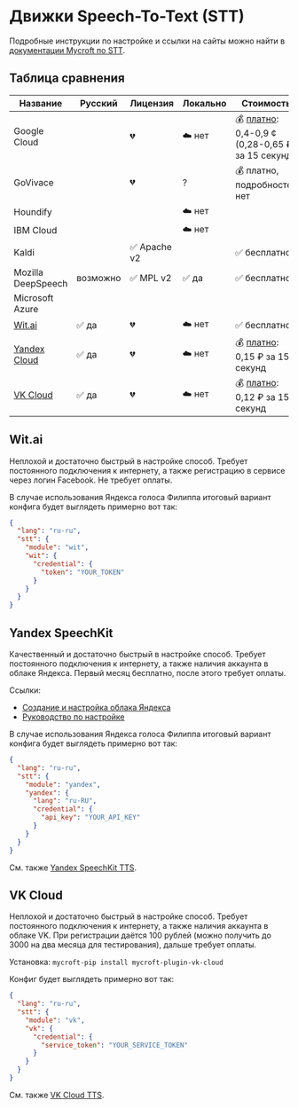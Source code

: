 # Движки Speech-To-Text (STT)

Подробные инструкции по настройке и ссылки на сайты можно найти в [документации Mycroft по STT](https://mycroft-ai.gitbook.io/docs/using-mycroft-ai/customizations/stt-engine).

## Таблица сравнения
| Название                          | Русский  | Лицензия        | Локально | Стоимость
| --------------------------------- | -------- | --------------- | -------- | ---------
| Google Cloud                      |          | 💔              | ☁️ нет  | 💰 [платно](https://cloud.google.com/speech-to-text/pricing): 0,4-0,9 ¢ (0,28-0,65 ₽) за 15 секунд
| GoVivace                          |          | 💔              | ?       | 💰 платно, подробностей нет
| Houndify                          |          |                 | ☁️ нет   | 
| IBM Cloud                         |          |                 | ☁️ нет   | 
| Kaldi                             |          | ✅ Apache v2    |          | ✅ бесплатно
| Mozilla DeepSpeech                | возможно | ✅ MPL v2       | ✅ да    | ✅ бесплатно
| Microsoft Azure                   |          |                 |          | 
| [Wit.ai](#witai)                 | ✅ да    | 💔              | ☁️ нет   | ✅ бесплатно
| [Yandex Cloud](#yandex-speechkit) | ✅ да    | 💔              | ☁️ нет   | 💰 [платно](https://cloud.yandex.ru/prices): 0,15 ₽ за 15 секунд
| [VK Cloud](#vk-cloud)             | ✅ да    | 💔              | ☁️ нет   | 💰 [платно](https://mcs.mail.ru/cloud-voice/#pricing): 0,12 ₽ за 15 секунд

## Wit.ai
Неплохой и достаточно быстрый в настройке способ. Требует постоянного подключения к интернету, а также регистрацию в сервисе через логин Facebook.
Не требует оплаты.

В случае использования Яндекса голоса Филиппа итоговый вариант конфига будет выглядеть примерно вот так:
```json
{
  "lang": "ru-ru",
  "stt": {
    "module": "wit",
    "wit": {
      "credential": {
        "token": "YOUR_TOKEN"
      }
    }
  }
}
```

## Yandex SpeechKit
Качественный и достаточно быстрый в настройке способ. Требует постоянного подключения к интернету, а также наличия аккаунта в облаке Яндекса.
Первый месяц бесплатно, после этого требует оплаты.

Ссылки:
- [Создание и настройка облака Яндекса](https://cloud.yandex.ru/services/speechkit)
- [Руководство по настройке](https://mycroft-ai.gitbook.io/docs/using-mycroft-ai/customizations/stt-engine#yandex-speechkit-stt)

В случае использования Яндекса голоса Филиппа итоговый вариант конфига будет выглядеть примерно вот так:
```json
{
  "lang": "ru-ru",
  "stt": {
    "module": "yandex",
    "yandex": {
      "lang": "ru-RU",
      "credential": {
        "api_key": "YOUR_API_KEY"
      }
    }
  }
}
```

См. также [Yandex SpeechKit TTS](./TTS.md#yandex-speechkit).

## VK Cloud
Неплохой и достаточно быстрый в настройке способ. Требует постоянного подключения к интернету, а также наличия аккаунта в облаке VK.
При регистрации даётся 100 рублей (можно получить до 3000 на два месяца для тестирования), дальше требует оплаты.

Установка:
`mycroft-pip install mycroft-plugin-vk-cloud`

Конфиг будет выглядеть примерно вот так:
```json
{
  "lang": "ru-ru",
  "stt": {
    "module": "vk",
    "vk": {
      "credential": {
        "service_token": "YOUR_SERVICE_TOKEN"
      }
    }
  }
}
```

См. также [VK Cloud TTS](./TTS.md#vk-cloud).
